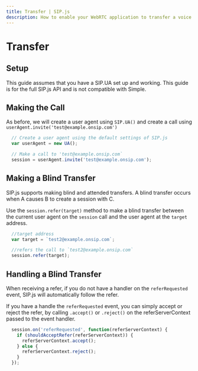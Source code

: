 ```yaml
---
title: Transfer | SIP.js
description: How to enable your WebRTC application to transfer a voice or video call.
---
```


# Transfer



## Setup

This guide assumes that you have a SIP.UA set up and working. This guide is for the full SIP.js API and is not compatible with Simple.

## Making the Call
As before, we will create a user agent using `SIP.UA()` and create a call using `userAgent.invite('test@example.onsip.com')`

~~~ javascript
  // Create a user agent using the default settings of SIP.js
  var userAgent = new UA();

  // Make a call to 'test@example.onsip.com`
  session = userAgent.invite('test@example.onsip.com');
~~~

## Making a Blind Transfer
SIP.js supports making blind and attended transfers.  A blind transfer occurs when A causes B to create a session with C.

Use the `session.refer(target)` method to make a blind transfer between the current user agent on the `session` call and the user agent at the `target` address.

~~~ javascript
  //target address
  var target = `test2@example.onsip.com`;

  //refers the call to `test2@example.onsip.com`
  session.refer(target);
~~~

## Handling a Blind Transfer
When receiving a refer, if you do not have a handler on the `referRequested` event, SIP.js will automatically follow the refer.

If you have a handle the `referRequested` event, you can simply accept or reject the refer, by calling `.accept()` or `.reject()` on the referServerContext passed to the event handler.

~~~ javascript
  session.on('referRequested', function(referServerContext) {
    if (shouldAcceptRefer(referServerContext)) {
      referServerContext.accept();
    } else {
      referServerContext.reject();
    }
  });
~~~
